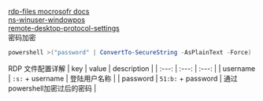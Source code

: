 [rdp-files mocrosofr docs](https://learn.microsoft.com/zh-cn/windows-server/remote/remote-desktop-services/clients/rdp-files)  
[ns-winuser-windowpos](https://learn.microsoft.com/zh-cn/windows/win32/api/winuser/ns-winuser-windowpos)  
[remote-desktop-protocol-settings](https://docs.microsoft.com/zh-cn/troubleshoot/windows-server/remote/remote-desktop-protocol-settings)  
密码加密 
``` powershell
powershell >("password" | ConvertTo-SecureString -AsPlainText -Force) | ConvertFrom-SecureString  
```

RDP 文件配置详解
| key | value | description |
| :---: | :---: | :---: |
| username | `:s:` + username | 登陆用户名称 |
| password | `51:b:` + password | 通过powershell加密过后的密码 |
